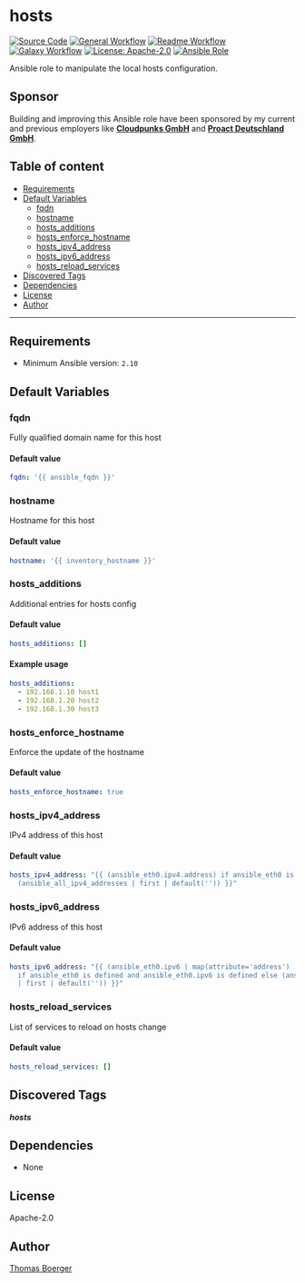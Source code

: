 # hosts

[![Source Code](https://img.shields.io/badge/github-source%20code-blue?logo=github&logoColor=white)](https://github.com/rolehippie/hosts)
[![General Workflow](https://github.com/rolehippie/hosts/actions/workflows/general.yml/badge.svg)](https://github.com/rolehippie/hosts/actions/workflows/general.yml)
[![Readme Workflow](https://github.com/rolehippie/hosts/actions/workflows/docs.yml/badge.svg)](https://github.com/rolehippie/hosts/actions/workflows/docs.yml)
[![Galaxy Workflow](https://github.com/rolehippie/hosts/actions/workflows/galaxy.yml/badge.svg)](https://github.com/rolehippie/hosts/actions/workflows/galaxy.yml)
[![License: Apache-2.0](https://img.shields.io/github/license/rolehippie/hosts)](https://github.com/rolehippie/hosts/blob/master/LICENSE)
[![Ansible Role](https://img.shields.io/badge/role-rolehippie.hosts-blue)](https://galaxy.ansible.com/rolehippie/hosts)

Ansible role to manipulate the local hosts configuration.

## Sponsor

Building and improving this Ansible role have been sponsored by my current and previous employers like **[Cloudpunks GmbH](https://cloudpunks.de)** and **[Proact Deutschland GmbH](https://www.proact.eu)**.

## Table of content

- [Requirements](#requirements)
- [Default Variables](#default-variables)
  - [fqdn](#fqdn)
  - [hostname](#hostname)
  - [hosts_additions](#hosts_additions)
  - [hosts_enforce_hostname](#hosts_enforce_hostname)
  - [hosts_ipv4_address](#hosts_ipv4_address)
  - [hosts_ipv6_address](#hosts_ipv6_address)
  - [hosts_reload_services](#hosts_reload_services)
- [Discovered Tags](#discovered-tags)
- [Dependencies](#dependencies)
- [License](#license)
- [Author](#author)

---

## Requirements

- Minimum Ansible version: `2.10`

## Default Variables

### fqdn

Fully qualified domain name for this host

#### Default value

```YAML
fqdn: '{{ ansible_fqdn }}'
```

### hostname

Hostname for this host

#### Default value

```YAML
hostname: '{{ inventory_hostname }}'
```

### hosts_additions

Additional entries for hosts config

#### Default value

```YAML
hosts_additions: []
```

#### Example usage

```YAML
hosts_additions:
  - 192.168.1.10 host1
  - 192.168.1.20 host2
  - 192.168.1.30 host3
```

### hosts_enforce_hostname

Enforce the update of the hostname

#### Default value

```YAML
hosts_enforce_hostname: true
```

### hosts_ipv4_address

IPv4 address of this host

#### Default value

```YAML
hosts_ipv4_address: "{{ (ansible_eth0.ipv4.address) if ansible_eth0 is defined else
  (ansible_all_ipv4_addresses | first | default('')) }}"
```

### hosts_ipv6_address

IPv6 address of this host

#### Default value

```YAML
hosts_ipv6_address: "{{ (ansible_eth0.ipv6 | map(attribute='address') | first | default(''))
  if ansible_eth0 is defined and ansible_eth0.ipv6 is defined else (ansible_all_ipv6_addresses
  | first | default('')) }}"
```

### hosts_reload_services

List of services to reload on hosts change

#### Default value

```YAML
hosts_reload_services: []
```

## Discovered Tags

**_hosts_**

## Dependencies

- None

## License

Apache-2.0

## Author

[Thomas Boerger](https://github.com/tboerger)
